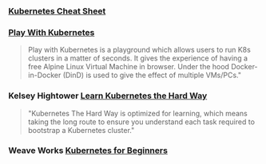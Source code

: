 

### [Kubernetes Cheat Sheet](https://kubernetes.io/docs/reference/kubectl/cheatsheet/)


### [Play With Kubernetes](https://labs.play-with-k8s.com/)
> Play with Kubernetes is a playground which allows users to run K8s clusters in a matter of seconds. It gives the experience of having a free Alpine Linux Virtual Machine in browser. Under the hood Docker-in-Docker (DinD) is used to give the effect of multiple VMs/PCs."

### Kelsey Hightower [Learn Kubernetes the Hard Way](https://github.com/kelseyhightower/kubernetes-the-hard-way)
> "Kubernetes The Hard Way is optimized for learning, which means taking the long route to ensure you understand each task required to bootstrap a Kubernetes cluster."



### Weave Works [Kubernetes for Beginners](https://www.weave.works/blog/kubernetes-beginners-guide/)

